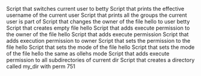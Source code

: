 Script that switches current user to betty
Script that prints the effective username of the current user
Script that prints all the groups the current user is part of
Script that changes the owner of the file hello to user betty
Script that creates empty file hello
Script that adds execute permission to the owner of the file hello
Script that adds execute permission
Script that adds execution permission to owner
Script that sets the permission to the file hello
Script that sets the mode of the file hello
 Script that sets the mode of the file hello the same as ollehs mode
Script that adds execute permission to all subdirectories of current dir
Script that creates a directory called my_dir with perm 751
